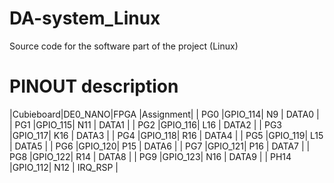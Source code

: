 # DA-system_Linux
Source code for the software part of the project (Linux)
# PINOUT description
|Cubieboard|DE0_NANO|FPGA |Assignment|
|   PG0    |GPIO_114| N9  |   DATA0  |
|   PG1    |GPIO_115| N11 |   DATA1  |
|   PG2    |GPIO_116| L16 |   DATA2  |
|   PG3    |GPIO_117| K16 |   DATA3  |
|   PG4    |GPIO_118| R16 |   DATA4  |
|   PG5    |GPIO_119| L15 |   DATA5  |
|   PG6    |GPIO_120| P15 |   DATA6  |
|   PG7    |GPIO_121| P16 |   DATA7  | 
|   PG8    |GPIO_122| R14 |   DATA8  |
|   PG9    |GPIO_123| N16 |   DATA9  |
|  PH14    |GPIO_112| N12 |  IRQ_RSP |
